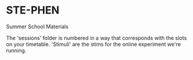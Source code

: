 # STE-PHEN
Summer School Materials

The 'sessions' folder is numbered in a way that corresponds with the slots on your timetable. 'Stimuli' are the stims for the online experiment we're running. 
